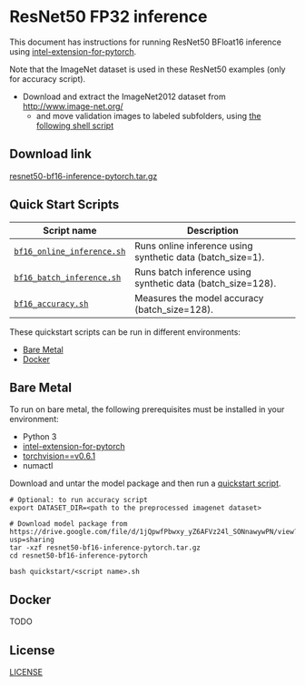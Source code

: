 <!--- 0. Title -->
# ResNet50 FP32 inference

<!-- 10. Description -->

This document has instructions for running ResNet50 BFloat16 inference using
[intel-extension-for-pytorch](https://github.com/intel/intel-extension-for-pytorch).

Note that the ImageNet dataset is used in these ResNet50 examples (only for accuracy script).
- Download and extract the ImageNet2012 dataset from http://www.image-net.org/
    - and move validation images to labeled subfolders, using [the following shell script](https://raw.githubusercontent.com/soumith/imagenetloader.torch/master/valprep.sh)
<!--- 20. Download link -->
## Download link

[resnet50-bf16-inference-pytorch.tar.gz](https://drive.google.com/file/d/1jQpwfPbwxy_yZ6AFVz24l_SONnawywPN/view?usp=sharing)

<!--- 40. Quick Start Scripts -->
## Quick Start Scripts

| Script name | Description |
|-------------|-------------|
| [`bf16_online_inference.sh`](bf16_online_inference.sh) | Runs online inference using synthetic data (batch_size=1). |
| [`bf16_batch_inference.sh`](bf16_batch_inference.sh) | Runs batch inference using synthetic data (batch_size=128). |
| [`bf16_accuracy.sh`](bf16_accuracy.sh) | Measures the model accuracy (batch_size=128). |

These quickstart scripts can be run in different environments:
* [Bare Metal](#bare-metal)
* [Docker](#docker)


<!--- 50. Bare Metal -->
## Bare Metal

To run on bare metal, the following prerequisites must be installed in your environment:
* Python 3
* [intel-extension-for-pytorch](https://github.com/intel/intel-extension-for-pytorch)
* [torchvision==v0.6.1](https://github.com/pytorch/vision/tree/v0.6.1)
* numactl

Download and untar the model package and then run a [quickstart script](#quick-start-scripts).

```
# Optional: to run accuracy script
export DATASET_DIR=<path to the preprocessed imagenet dataset>

# Download model package from https://drive.google.com/file/d/1jQpwfPbwxy_yZ6AFVz24l_SONnawywPN/view?                usp=sharing
tar -xzf resnet50-bf16-inference-pytorch.tar.gz
cd resnet50-bf16-inference-pytorch

bash quickstart/<script name>.sh
```


<!-- 60. Docker -->
## Docker
TODO

<!-- 61. Advanced Options -->
<!--- 80. License -->
## License

[LICENSE](/LICENSE)

